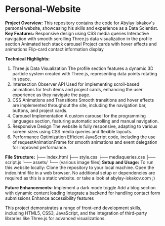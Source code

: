 # Personal-Website
**Project Overview:**
This repository contains the code for Abylay Iskakov's personal website, showcasing his skills and experience as a Data Scientist.
**Key Features:**
Responsive design using CSS media queries
Interactive navigation with smooth scrolling
Three.js data visualization in the profile section
Animated tech stack carousel
Project cards with hover effects and animations
Flip-card contact information display

**Technical Highlights:**
1. Three.js Data Visualization
The profile section features a dynamic 3D particle system created with Three.js, representing data points rotating in space.
2. Intersection Observer API
Used for implementing scroll-based animations for tech items and project cards, enhancing the user experience as they navigate the page.
3. CSS Animations and Transitions
Smooth transitions and hover effects are implemented throughout the site, including the navigation bar, buttons, and project cards.
4. Carousel Implementation
A custom carousel for the programming languages section, featuring automatic scrolling and manual navigation.
5. Responsive Design
The website is fully responsive, adapting to various screen sizes using CSS media queries and flexible layouts.
6. Performance Optimization
Efficient JavaScript code, including the use of requestAnimationFrame for smooth animations and event delegation for improved performance.

**File Structure:**
├── index.html
├── style.css
├── mediaqueries.css
├── script.js
└── assets/
    └── (various image files)
​
**Setup and Usage:**
To run this website locally:
Clone the repository to your local machine.
Open the index.html file in a web browser.
No additional setup or dependencies are required as this is a static website.
or take a look at abylay-iskakov.com   ;)

**Future Enhancements:**
Implement a dark mode toggle
Add a blog section with dynamic content loading
Integrate a backend for handling contact form submissions
Enhance accessibility features

This project demonstrates a range of front-end development skills, including HTML5, CSS3, JavaScript, and the integration of third-party libraries like Three.js for advanced visualizations.
